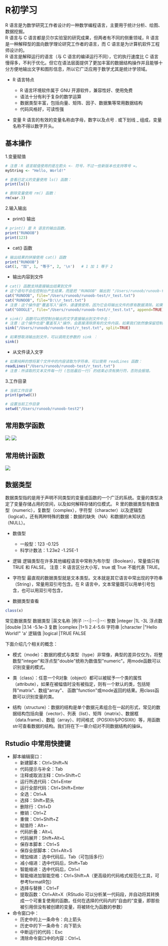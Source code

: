 # R初学习

R 语言是为数学研究工作者设计的一种数学编程语言，主要用于统计分析、绘图、数据挖掘。  
R 语言与 C 语言都是贝尔实验室的研究成果，但两者有不同的侧重领域，R 语言是一种解释型的面向数学理论研究工作者的语言，而 C 语言是为计算机软件工程师设计的。  
R 语言是解释运行的语言（与 C 语言的编译运行不同），它的执行速度比 C 语言慢得多，不利于优化。但它在语法层面提供了更加丰富的数据结构操作并且能够十分方便地输出文字和图形信息，所以它广泛应用于数学尤其是统计学领域。

+ R 语言特点
	+ R 语言环境软件属于 GNU 开源软件，兼容性好、使用免费
	+ 语法十分有利于复杂的数学运算
	+ 数据类型丰富，包括向量、矩阵、因子、数据集等常用数据结构
	+ 代码风格好，可读性强

+ 变量
R 语言的有效的变量名称由字母，数字以及点号 . 或下划线 _ 组成，变量名称不得以数字开头。

## 基本操作
1.变量赋值
```R
# 注意：R 语言赋值使用的是左箭头 <- 符号，不过一些新版本也支持等号 =。
myString <- "Hello, World!"

# 查看已定义的变量使用 ls() 函数：
print(ls())

# 删除变量使用 rm() 函数：
rm(var.3)
```

2.输入输出
+ print() 输出
```R
# print() 是 R 语言的输出函数。
print("RUNOOB")
print(123)
```

+ cat() 函数
```R
# 输出结果的拼接使用 cat() 函数
print("RUNOOB")
cat(1, "加", 1, "等于", 2, '\n') 	# 1 加 1 等于 2
```

+ 输出内容到文件
```R
# cat() 函数支持直接输出结果到文件
# 这个语句不会在控制台产生结果，而是把 "RUNOOB" 输出到 "/Users/runoob/runoob-test/r_test.txt" 文件中去。file 参数可以是绝对路径或相对路径，建议使用绝对路径，
cat("RUNOOB", file="/Users/runoob/runoob-test/r_test.txt")
cat("RUNOOB", file="D:\\r_test.txt")
# 注意：这个操作是"覆盖写入"操作，请谨慎使用，因为它会将输出文件的原有数据清除。如果想"追加写入"，请不要忘记设置 append 参数：
cat("GOOGLE", file="/Users/runoob/runoob-test/r_test.txt", append=TRUE)

# sink() 函数可以把控制台输出的文字直接输出到文件中去：
# 注意：这个操作也是"覆盖写入"操作，会直接清除原有的文件内容。如果我们依然像保留控制台的输出，可以设置 split 属性：
sink("/Users/runoob/runoob-test/r_test.txt", split=TRUE)

# 如果想取消输出到文件，可以调用无参数的 sink ：
sink()
```

+ 从文件读入文字
```R
# 如果纯粹的想将某个文件中的内容读取为字符串，可以使用 readLines 函数：
readLines("/Users/runoob/runoob-test/r_test.txt")
# 注意：所读取的文本文件每一行 (包括最后一行) 的结束必须有换行符，否则会报错。
```

3.工作目录
```R
# 当前工作目录
print(getwd())

# 设置当前工作目录
setwd("/Users/runoob/runoob-test2")
```

## 常用数学函数
![](https://bookdown.org/xiao/RAnalysisBook/mathfunc1.png)
![](https://bookdown.org/xiao/RAnalysisBook/mathfunc2.png)

## 常用统计函数
![](https://bookdown.org/xiao/RAnalysisBook/stasfunc.png)


## 数据类型
数据类型指的是用于声明不同类型的变量或函数的一个广泛的系统。变量的类型决定了变量存储占用的空间，以及如何解释存储的位模式。
R 里的数据类型有数值型（numeric），复数型（complex），字符型（character）以及逻辑型（logical）。还有两种特殊的数据：数据的缺失（NA）和数据的未知状态（NULL）。
+ 数值型
	+ 一般型：123 -0.125
	+ 科学计数法：1.23e2 -1.25E-1
+ 逻辑
逻辑类型在许多其他编程语言中常称为布尔型（Boolean），常量值只有 TRUE 和 FALSE。
注意：R 语言区分大小写，true 或 True 不能代表 TRUE。

+ 字符型
最直观的数据类型就是文本类型。文本就是其它语言中常出现的字符串（String），常量用双引号包含。在 R 语言中，文本常量既可以用单引号包含，也可以用双引号包含，

+ 数据类型查看
```R
class(x)
```

常见数据类型
数据类型	|英文名称	|例子
:--:|:--:|:--:
整数	|integer	|1L -3L
浮点数	|double	|3.14 -5.1e-3
复数	|complex	|1+1i 2.4-5.6i
字符串	|character	|"Hello World!" 'a'
逻辑值	|logical	|TRUE FALSE

下面介绍几个相关的概念：

+ 模式（mode）：数据的模式与类型（type）非常像，典型的差异仅仅为，将整数型"integer"和浮点型"double"统称为数值型"numeric"。用mode函数可以识别变量的模式。

+ 类（class）：任意一个R对象（object）都可以被赋予一个类的属性（attribute），如果在被幅值时没有被指定，则有一个默认的类，包括矩阵"matrix"、数组"array"、 函数"function"或mode返回的结果。用class函数可以识别变量的类。

+ 结构（structure）：数据的结构是单个数据元素组合在一起的形式，常见的数据结构包括向量（vector）、列表（list）、矩阵（matrix）、数据框（data.frame）、数组（array）、时间格式（POSIXlt与POSIXlt）等，用函数str可查看数据的结构。我们将在下一章介绍对不同数据结构的操纵。

## Rstudio 中常用快捷键
+ 脚本编辑窗口：
	+ 新建脚本：Ctrl+Shift+N
	+ 代码提示与补全：Tab
	+ 注释或取消注释：Ctrl+Shift+C
	+ 运行所选代码：Ctrl+Enter
	+ 运行全部代码：Ctrl+Shift+Enter
	+ 全选：Ctrl+A
	+ 选择：Shift+箭头
	+ 删除行：Ctrl+D
	+ 撤销：Ctrl+Z
	+ 重做：Ctrl+Shift+Z
	+ 赋值符：Alt+-
	+ 代码折叠：Alt+L
	+ 代码展开：Shift+Alt+L
	+ 保存本脚本：Ctrl+S
	+ 保存全部脚本：Ctrl+Alt+S
	+ 增加缩进：选中代码后，Tab（可包括多行）
	+ 减小缩进：选中代码后，Shift+Tab
	+ 智能缩进：选中代码后，Ctrl+I
	+ 智能缩进加智能空格：Ctrl+Shift+A（更高级的代码格式规范化工具，可参考formatR包）
	+ 选择与替换：Ctrl+F
	+ 提取函数：Ctrl+Alt+X（RStudio 可以分析某一代码段，并自动将其转换成一个可重复使用的函数。任何在选择的代码内的“自由的”变量，即那些被引用但没有被创建的变量，将被转化为函数的参数）
+ 命令窗口中：
	+ 历史中的上一条命令：向上箭头
	+ 历史中的下一条命令：向下箭头
	+ 中断运行的代码：Esc
	+ 清除命令窗口中的内容：Ctrl+L













